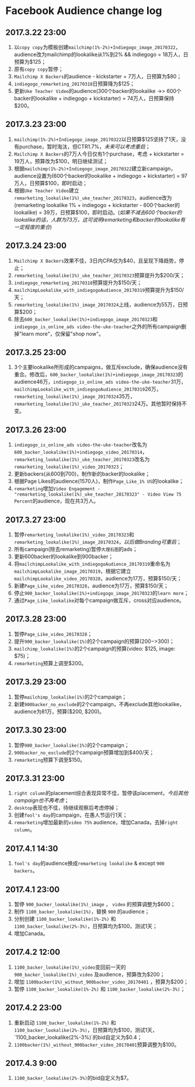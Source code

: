 # Facebook Audience change log

## 2017.3.22 23:00

 1. 以`copy copy`为模板创建`mailchimp(1%-2%)+Indiegogo_image_20170322`，audience改为mailchimp的lookalike从1%到2% && indiegogo = 18万人，日预算为$125；
 2. 原有`copy copy`暂停；
 3. `Mailchimp X Backers`的audience - kickstarter = 7万人，日预算为$80；
 4. `indiegogo_remarketing_20170318`日预算降为$125；
 5. 更新`Uke Teacher Video`的audience(300个backer的lookalike ->> 600个backer的lookalike + indiegogo + kickstarter) = 74万人，日预算保持$200。

## 2017.3.23 23:00

 1. `mailchimp(1%-2%)+Indiegogo_image_20170322`以日预算$125坚持了1天，没有purchase，暂时淘汰，但CTR1.7%，_未来可以考虑重启_；
 2. `Mailchimp X Backers`的7万人今日仅有1个purchase，考虑 + kickstarter = 19万人，预算改为$100，明日继续测试；
 3. 根据`mailchimp(1%-2%)+Indiegogo_image_20170322`建立新campaign，audience设置为(600个backer的lookalike + indiegogo + kickstarter) = 97万人，日预算$100，即时启动；
 4. 根据`Uke Teacher Video`建立`remarketing_lookalike(1%)_uke_teacher_20170323`，audience改为(remarketing lookalike 1% + indiegogo + kickstarter - 600个backer的lookalike) = 39万，日预算$100，即时启动。(_如果不减去600个backer的lookalike的话，人群为73万，这可说明remarketing和backer的lookalike有一定程度的重合_)

## 2017.3.24 23:00

 1. `Mailchimp X Backers`效果不佳，3日内CPA仅为$40，且呈现下降趋势，停止；
 2. `remarketing_lookalike(1%)_uke_teacher_20170323`预算提升为$200/天；
 3. `indiegogo_remarketing_20170318`预算提升为$150/天；
 4. `mailchimpLookalike_with_indiegogoAudience_20170319`预算提升为$150/天；
 5. `remarketing_lookalike(1%)_image_20170324`上线，audience为55万，日预算$200；
 6. 除去`600_backer_lookalike(1%)+indiegogo_image_20170323`和`indiegogo_is_online_ads video-the-uke-teacher`之外的所有campaign删掉"learn more"，仅保留"shop now"。

## 2017.3.25 23:00

 1. 3个主要lookalike所形成的campaigns，做互斥exclude，确保audience没有重合。修改后，`600_backer_lookalike(1%)+indiegogo_image_20170323`的audience46万，`indiegogo_is_online_ads video-the-uke-teacher`31万，`mailchimpLookalike_with_indiegogoAudience_20170319`26万，`remarketing_lookalike(1%)_image_20170324`35万，`remarketing_lookalike(1%)_uke_teacher_20170323`24万。其他暂时保持不变。

## 2017.3.26 23:00

 1. `indiegogo_is_online_ads video-the-uke-teacher`改名为`600_backer_lookalike(1%)+indiegogo_video_20170314`，`remarketing_lookalike(1%)_uke_teacher_20170323`改名为`remarketing_lookalike(1%)_video_20170323`；
 2. 更新backers(从600到700)，制作新的backer的lookalike；
 3. 根据Page Likes的audience(1570人)，制作`Page_Like_1% US`的lookalike；
 4. `remarketing`增加`Video Engagement - "remarketing_lookalike(1%)_uke_teacher_20170323" - Video View 75 Percent`的audience，现在共3万人。

## 2017.3.27 23:00

 1. 暂停`remarketing_lookalike(1%)_video_20170323`和`remarketing_lookalike(1%)_image_20170324`，*以后做Branding可重启*；
 2. 所有campaign(除去remarketing)暂停`大理石图`的ads；
 3. 更新600backer的lookalike到900backer；
 4. 将`mailchimpLookalike_with_indiegogoAudience_20170319`重命名为`mailchimpLookalike_image_20170319`，根据它建立`mailchimpLookalike_video_20170328`，audience为17万，预算$150/天；
 5. 新建`Page_Like_video_20170328`，audience为17万，预算$150/天；
 6. 停止`900_backer_lookalike(1%)+indiegogo_image_20170323`的`learn more`；
 7. 通过`Page_Like_lookalike`对每个campaign做互斥，cross对应audience。

## 2017.3.28 23:00

 1. 暂停`Page_Like_video_20170328`；
 2. 提升`900_backer_lookalike(1%)`的2个campaign的预算($200->$300)；
 3. `mailchimp_lookalike(1%)`的2个campaign的预算(video: $125, image: $75)；
 4. `remarketing`预算上调至$200。

## 2017.3.29 23:00

 1. 暂停`mailchimp_lookalike(1%)`的2个campaign；
 2. 新建`900backer_no_exclude`的2个campaign，不再exclude其他lookalike，audience为81万，预算($200, $200)。

## 2017.3.30 23:00

 1. 暂停`900_backer_lookalike(1%)`的2个campaign；
 2. `900backer_no_exclude`的2个campaign预算增加到$400/天；
 3. `remarketing`预算下调至$150。

## 2017.3.31 23:00

 1. `right column`的placement综合表现异常不佳，暂停该placement，*今后其他campaign也不再考虑*；
 2. `desktop`表现也不佳，待继续观察后考虑停掉；
 3. 创建`fool's day`的campaign，在愚人节运行1天；
 4. `remarketing`增加最新的`video 75%` audience，增加Canada，去掉`right column`。

## 2017.4.1 14:30

 1. `fool's day`的audience换成`remarketing lookalike` & except `900 backers`。

## 2017.4.1 23:00

 1. 暂停 `900_backer_lookalike(1%)_image` ， `video` 的预算调整为$600；
 2. 制作 `1100_backer_lookalike(1%)`，替换 `900` 的audience；
 3. 分别创建 `1100_backer_lookalike(1%-2%)` 和 `1100_backer_lookalike(2%-3%)`，日预算均为$100，测试1天；
 4. 增加Canada。

## 2017.4.2 12:00

 1. `1100_backer_lookalike(1%)_video`变回前一天的 `900_backer_lookalike(1%)_video` 及audience，预算改为$200；
 2. 增加 `1100backer(1%)_without_900backer_video_20170401` ，预算为$200；
 3. 暂停 `1100_backer_lookalike(1%-2%)` 和 `1100_backer_lookalike(2%-3%)`；

## 2017.4.2 23:00

 1. 重新启动 `1100_backer_lookalike(1%-2%)` 和 `1100_backer_lookalike(2%-3%)`，日预算均为$100，测试1天， `1100_backer_lookalike(2%-3%)`的bid自定义为$0.4；
 2. `1100backer(1%)_without_900backer_video_20170401`预算调整为$100。

## 2017.4.3 9:00

 1. `1100_backer_lookalike(2%-3%)`的bid自定义为$7。
